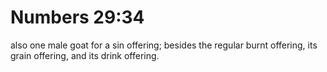 # Numbers 29:34

also one male goat for a sin offering; besides the regular burnt offering, its grain offering, and its drink offering.
